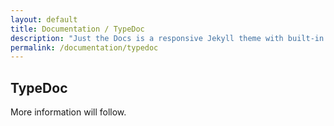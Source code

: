 ```yaml
---
layout: default
title: Documentation / TypeDoc
description: "Just the Docs is a responsive Jekyll theme with built-in search that is easily customizable and hosted on GitHub Pages."
permalink: /documentation/typedoc
---
```


## TypeDoc

More information will follow.
